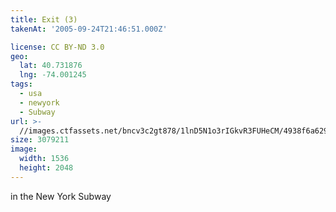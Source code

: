 ```yaml
---
title: Exit (3)
takenAt: '2005-09-24T21:46:51.000Z'

license: CC BY-ND 3.0
geo:
  lat: 40.731876
  lng: -74.001245
tags:
  - usa
  - newyork
  - Subway
url: >-
  //images.ctfassets.net/bncv3c2gt878/1lnD5N1o3rIGkvR3FUHeCM/4938f6a629b36b82bb3701cf959e06f7/exit-3_4325564008_o
size: 3079211
image:
  width: 1536
  height: 2048
---
```


in the New York Subway
